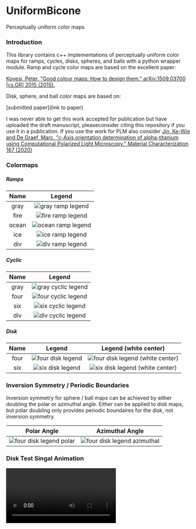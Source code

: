 # UniformBicone

Perceptually uniform color maps

### Introduction
This library contains c++ implementations of perceptually uniform color maps for ramps, cycles, disks, spheres, and balls with a python wrapper module. Ramp and cycle color maps are based on the excellent paper:

[Kovesi, Peter. "Good colour maps: How to design them." arXiv:1509.03700 [cs.GR] 2015 (2015).](https://peterkovesi.com/projects/colourmaps/)

Disk, sphere, and ball color maps are based on:

[submitted paper](link to paper)

I was never able to get this work accepted for publication but have uploaded the draft manuscript, pleaseconsider citing this repository if you use it in a publication. If you use the work for PLM also consider [Jin, Ke-Wie and De Graef, Marc. "c-Axis orientation determination of alpha-titanium using Computational Polarized Light Microscopy." Material Characterization 167 (2020)](https://doi.org/10.1016/j.matchar.2020.110503)

### Colormaps

##### Ramps
|Name |Legend |
|:---:|:---:|
|gray |![gray  ramp legend](legends/ramp/gray.png) |
|fire |![fire  ramp legend](legends/ramp/fire.png) |
|ocean|![ocean ramp legend](legends/ramp/ocean.png)|
|ice  |![ice   ramp legend](legends/ramp/ice.png)  |
|div  |![div   ramp legend](legends/ramp/div.png)  |

##### Cyclic
|Name |Legend |
|:---:|:---:|
|gray |![gray cyclic legend](legends/cyclic/gray.png)|
|four |![four cyclic legend](legends/cyclic/four.png)|
|six  |![six  cyclic legend](legends/cyclic/six.png) |
|div  |![div  cyclic legend](legends/cyclic/div.png) |

##### Disk
|Name |Legend | Legend (white center) |
|:---:|:---:|:---:|
|four |![four disk legend](legends/disk/four_k.png)|![four disk legend (white center)](legends/disk/four_w.png)|
|six  |![six  disk legend](legends/disk/six_k.png) |![six  disk legend (white center)](legends/disk/six_w.png) |

### Inversion Symmetry / Periodic Boundaries
Inversion symmetry for sphere / ball maps can be achieved by either doubling the polar or azimuthal angle. Either can be applied to disk maps, but polar doubling only provides periodic boundaires for the disk, not inversion symmetry.

|Polar Angle |Azimuthal Angle |
|:---:|:---:|
|![four disk legend polar](legends/disk/inv/four_p.png) |![four disk legend azimuthal](legends/disk/inv/four_a.png) |

### Disk Test Singal Animation
![Alternating Polar and Azimuthal Ripples](legends/disk/4k.mp4)
